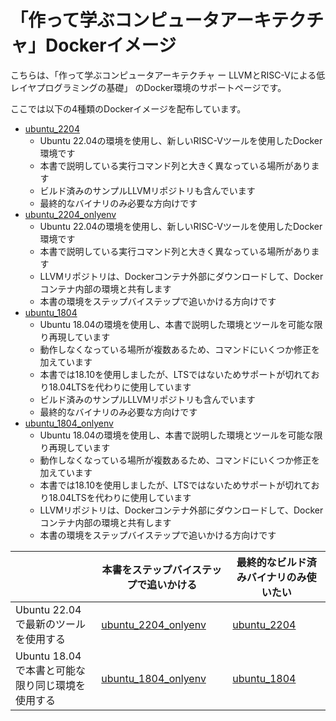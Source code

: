 # 「作って学ぶコンピュータアーキテクチャ」Dockerイメージ

こちらは、「作って学ぶコンピュータアーキテクチャ ー LLVMとRISC-Vによる低レイヤプログラミングの基礎」 のDocker環境のサポートページです。

ここでは以下の4種類のDockerイメージを配布しています。

- [ubuntu_2204](ubuntu_2204/README.md)
  - Ubuntu 22.04の環境を使用し、新しいRISC-Vツールを使用したDocker環境です
  - 本書で説明している実行コマンド列と大きく異なっている場所があります
  - ビルド済みのサンプルLLVMリポジトリも含んでいます
  - 最終的なバイナリのみ必要な方向けです
- [ubuntu_2204_onlyenv](ubuntu_2204_onlyenv/README.md)
  - Ubuntu 22.04の環境を使用し、新しいRISC-Vツールを使用したDocker環境です
  - 本書で説明している実行コマンド列と大きく異なっている場所があります
  - LLVMリポジトリは、Dockerコンテナ外部にダウンロードして、Dockerコンテナ内部の環境と共有します
  - 本書の環境をステップバイステップで追いかける方向けです
- [ubuntu_1804](ubuntu_1804/README.md)
  - Ubuntu 18.04の環境を使用し、本書で説明した環境とツールを可能な限り再現しています
  - 動作しなくなっている場所が複数あるため、コマンドにいくつか修正を加えています
  - 本書では18.10を使用しましたが、LTSではないためサポートが切れており18.04LTSを代わりに使用しています
  - ビルド済みのサンプルLLVMリポジトリも含んでいます
  - 最終的なバイナリのみ必要な方向けです
- [ubuntu_1804_onlyenv](ubuntu_1804_onlyenv/README.md)
  - Ubuntu 18.04の環境を使用し、本書で説明した環境とツールを可能な限り再現しています
  - 動作しなくなっている場所が複数あるため、コマンドにいくつか修正を加えています
  - 本書では18.10を使用しましたが、LTSではないためサポートが切れており18.04LTSを代わりに使用しています
  - LLVMリポジトリは、Dockerコンテナ外部にダウンロードして、Dockerコンテナ内部の環境と共有します
  - 本書の環境をステップバイステップで追いかける方向けです



|                                                  | 本書をステップバイステップで追いかける               | 最終的なビルド済みバイナリのみ使いたい |
| ------------------------------------------------ | ---------------------------------------------------- | -------------------------------------- |
| Ubuntu 22.04で最新のツールを使用する             | [ubuntu_2204_onlyenv](ubuntu2204_onlyenv/README.md)  | [ubuntu_2204](ubuntu_2204/README.md)   |
| Ubuntu 18.04で本書と可能な限り同じ環境を使用する | [ubuntu_1804_onlyenv](ubuntu_1804_onlyenv/README.md) | [ubuntu_1804](ubuntu_1804/README.md)   |

